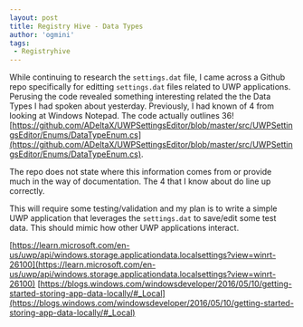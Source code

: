 ```yaml
---
layout: post
title: Registry Hive - Data Types
author: 'ogmini'
tags:
 - Registryhive
---
```


While continuing to research the `settings.dat` file, I came across a Github repo specifically for editting `settings.dat` files related to UWP applications. Perusing the code revealed something interesting related the the Data Types I had spoken about yesterday. Previously, I had known of 4 from looking at Windows Notepad. The code actually outlines 36! [https://github.com/ADeltaX/UWPSettingsEditor/blob/master/src/UWPSettingsEditor/Enums/DataTypeEnum.cs](https://github.com/ADeltaX/UWPSettingsEditor/blob/master/src/UWPSettingsEditor/Enums/DataTypeEnum.cs).

The repo does not state where this information comes from or provide much in the way of documentation. The 4 that I know about do line up correctly.

This will require some testing/validation and my plan is to write a simple UWP application that leverages the `settings.dat` to save/edit some test data. This should mimic how other UWP applications interact. 

[https://learn.microsoft.com/en-us/uwp/api/windows.storage.applicationdata.localsettings?view=winrt-26100](https://learn.microsoft.com/en-us/uwp/api/windows.storage.applicationdata.localsettings?view=winrt-26100)
[https://blogs.windows.com/windowsdeveloper/2016/05/10/getting-started-storing-app-data-locally/#_Local](https://blogs.windows.com/windowsdeveloper/2016/05/10/getting-started-storing-app-data-locally/#_Local)





